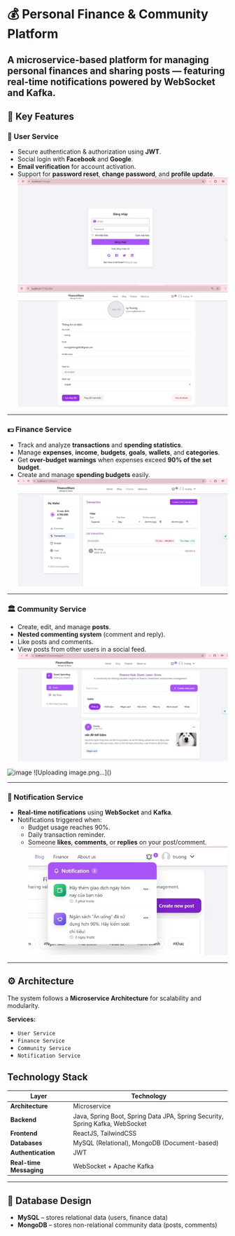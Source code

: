 # 💰 Personal Finance & Community Platform
A **microservice-based platform** for managing personal finances and sharing posts — featuring **real-time notifications** powered by **WebSocket** and **Kafka**.
---

## 🧩 Key Features

### 👤 User Service
- Secure authentication & authorization using **JWT**.  
- Social login with **Facebook** and **Google**.  
- **Email verification** for account activation.  
- Support for **password reset**, **change password**, and **profile update**.
![alt text](image.png)
![alt text](image-1.png)
---

### 💵 Finance Service
- Track and analyze **transactions** and **spending statistics**.  
- Manage **expenses**, **income**, **budgets**, **goals**, **wallets**, and **categories**.  
- Get **over-budget warnings** when expenses exceed **90% of the set budget**.  
- Create and manage **spending budgets** easily.
![alt text](image-2.png)
---

### 🏛 Community Service
- Create, edit, and manage **posts**.  
- **Nested commenting system** (comment and reply).  
- Like posts and comments.  
- View posts from other users in a social feed.
![alt text](image-3.png)
<img width="1485" height="804" alt="image" src="https://github.com/user-attachments/assets/e122013a-d83e-40b0-84da-3d3e7d879561" />
![Uploading image.png…]()

---

### 🔔 Notification Service
- **Real-time notifications** using **WebSocket** and **Kafka**.  
- Notifications triggered when:
  - Budget usage reaches 90%.  
  - Daily transaction reminder.  
  - Someone **likes**, **comments**, or **replies** on your post/comment.  
![alt text](image-4.png)
---

## ⚙️ Architecture

The system follows a **Microservice Architecture** for scalability and modularity.

**Services:**
- `User Service`
- `Finance Service`
- `Community Service`
- `Notification Service`
## Technology Stack

| Layer | Technology |
|-------|-------------|
| **Architecture** | Microservice |
| **Backend** | Java, Spring Boot, Spring Data JPA, Spring Security, Spring Kafka, WebSocket |
| **Frontend** | ReactJS, TailwindCSS |
| **Databases** | MySQL (Relational), MongoDB (Document-based) |
| **Authentication** | JWT |
| **Real-time Messaging** | WebSocket + Apache Kafka |

---

## 🧾 Database Design

- **MySQL** – stores relational data (users, finance data)  
- **MongoDB** – stores non-relational community data (posts, comments)

